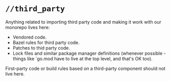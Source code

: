 # `//third_party`

Anything related to importing third party code and making it work with our monorepo lives here:

- Vendored code.
- Bazel rules for third party code.
- Patches to thid party code.
- Lock files and similar package manager definitions (whenever possible - things like `go.mod  have to live at the top level, and that's OK too).

First-party code or build rules based *on* a third-party component should not live here.
